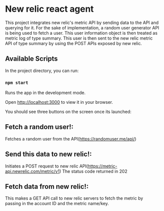# New relic react agent

This project integrates new relic's metric API by sending data to the API and querying for it.
For the sake of implementation, a random user generator API is being used to fetch a user.
This user information object is then treated as metric log of type summary.
This user is then sent to the new relic metric API of type summary by using the POST APIs exposed by new relic.

## Available Scripts

In the project directory, you can run:

### `npm start`

Runs the app in the development mode.

Open [http://localhost:3000](http://localhost:3000) to view it in your browser.

You should see three buttons on the screen once its launched:

## Fetch a random user!: 
Fetches a random user from the API(https://randomuser.me/api/)


## Send this data to new relic!: 
Initiates a POST request to new relic API(https://metric-api.newrelic.com/metric/v1)
The status code returned in 202


## Fetch data from new relic!: 
This makes a GET API call to new relic servers to fetch the metric by passing in the account ID and the metric name/key.



